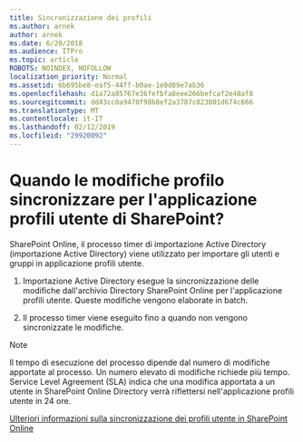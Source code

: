 ```yaml
---
title: Sincronizzazione dei profili
ms.author: arnek
author: arnek
ms.date: 6/20/2018
ms.audience: ITPro
ms.topic: article
ROBOTS: NOINDEX, NOFOLLOW
localization_priority: Normal
ms.assetid: 6b695be8-eaf5-44ff-b0ae-1e0d89e7ab36
ms.openlocfilehash: d1a72a85767e36fefbfa8eee266befcaf2e48af0
ms.sourcegitcommit: dd43cc0a9470f98b8ef2a3787c823801d674c666
ms.translationtype: MT
ms.contentlocale: it-IT
ms.lasthandoff: 02/12/2019
ms.locfileid: "29920092"
---
```

# <a name="when-do-my-profile-changes-sync-to-the-sharepoint-user-profile-application"></a>Quando le modifiche profilo sincronizzare per l'applicazione profili utente di SharePoint?

SharePoint Online, il processo timer di importazione Active Directory (importazione Active Directory) viene utilizzato per importare gli utenti e gruppi in applicazione profili utente. 
  
1. Importazione Active Directory esegue la sincronizzazione delle modifiche dall'archivio Directory SharePoint Online per l'applicazione profili utente. Queste modifiche vengono elaborate in batch.
    
2. Il processo timer viene eseguito fino a quando non vengono sincronizzate le modifiche.
    
> [!NOTE]
> Il tempo di esecuzione del processo dipende dal numero di modifiche apportate al processo. Un numero elevato di modifiche richiede più tempo. Service Level Agreement (SLA) indica che una modifica apportata a un utente in SharePoint Online Directory verrà riflettersi nell'applicazione profili utente in 24 ore. 
  
[Ulteriori informazioni sulla sincronizzazione dei profili utente in SharePoint Online](https://go.microsoft.com/fwlink/?linkid=875671)
  

